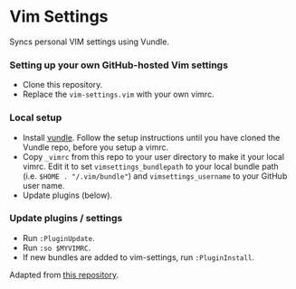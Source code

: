 # Vim Settings
Syncs personal VIM settings using Vundle.

### Setting up your own GitHub-hosted Vim settings
- Clone this repository.
- Replace the ``vim-settings.vim`` with your own vimrc.

### Local setup
- Install [vundle](https://github.com/gmarik/vundle). Follow the setup instructions until you have cloned the Vundle repo, before you setup a vimrc.
- Copy ``_vimrc`` from this repo to your user directory to make it your local vimrc. Edit it to set ``vimsettings_bundlepath`` to your local bundle path (i.e. ``$HOME . "/.vim/bundle"``) and ``vimsettings_username`` to your GitHub user name.
- Update plugins (below).

### Update plugins / settings
- Run ``:PluginUpdate``.
- Run ``:so $MYVIMRC``.
- If new bundles are added to vim-settings, run ``:PluginInstall``.

Adapted from [this repository](https://github.com/flipxfx/vim-settings).
